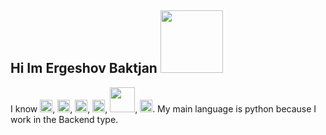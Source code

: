 ## Hi Im Ergeshov Baktjan <img src="https://media0.giphy.com/media/v1.Y2lkPTc5MGI3NjExOXczcjB0NXRjeGdsMndscDBodGk1NXV6MnF0c3I3aTFkZHAwMHo5cCZlcD12MV9pbnRlcm5hbF9naWZfYnlfaWQmY3Q9cw/gM5qFksULw54NMWyry/giphy.gif" width="100px">

I know <img src='https://upload.wikimedia.org/wikipedia/commons/thumb/c/c3/Python-logo-notext.svg/1200px-Python-logo-notext.svg.png' widt='20px' height='20px'>, <img src='https://cdn.iconscout.com/icon/free/png-256/free-html-5-logo-icon-download-in-svg-png-gif-file-formats--programming-langugae-language-pack-logos-icons-1175208.png' widt='20px' height='20px'>, <img src='https://upload.wikimedia.org/wikipedia/commons/thumb/d/d5/CSS3_logo_and_wordmark.svg/1200px-CSS3_logo_and_wordmark.svg.png' widt='20px' height='20px'>, <img src='https://iconlogovector.com/uploads/images/2024/04/lg-6623b7d244b80-Sass.webp' widt='20px' height='20px'>, <img src='https://play-lh.googleusercontent.com/ekpyJiZppMBBxCR5hva9Zz1pr3MYlFP-vWTYR3eIU7HOMAmg3jCJengHJ1GFgFMyyYc' widt='20px' height='40px'>, <img src='https://upload.wikimedia.org/wikipedia/commons/6/6a/JavaScript-logo.png' widt='20px' height='20px'>. My main language is python because I work in the Backend type.
